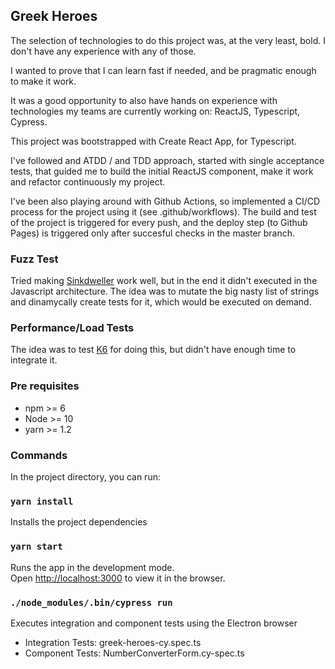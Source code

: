 ## Greek Heroes
The selection of technologies to do this project was, at the very least, bold. I don't have any experience with any of those.

I wanted to prove that I can learn fast if needed, and be pragmatic enough to make it work.

It was a good opportunity to also have hands on experience with technologies my teams are currently working on: ReactJS, Typescript, Cypress.

This project was bootstrapped with Create React App, for Typescript.

I've followed and ATDD / and TDD approach, started with single acceptance tests, that guided me to build the initial ReactJS component, make it work and refactor continuously my project. 

I've been also playing around with Github Actions, so implemented a CI/CD process for the project using it (see .github/workflows). The build and test of the project is triggered for every push, and the deploy step (to Github Pages) is triggered only after succesful checks in the master branch.

### Fuzz Test
Tried making [Sinkdweller](https://github.com/rarecoil/sinkdweller) work well, but in the end it didn't executed in the Javascript architecture. The idea was to mutate the big nasty list of strings and dinamycally create tests for it, which would be executed on demand.

### Performance/Load Tests
The idea was to test [K6](https://k6.io/) for doing this, but didn't have enough time to integrate it.


### Pre requisites
* npm >= 6
* Node >= 10
* yarn >= 1.2

### Commands
In the project directory, you can run:

### `yarn install`
Installs the project dependencies

### `yarn start`
Runs the app in the development mode.<br />
Open [http://localhost:3000](http://localhost:3000) to view it in the browser.

### `./node_modules/.bin/cypress run`

Executes integration and component tests using the Electron browser<br />

* Integration Tests: greek-heroes-cy.spec.ts<br />
* Component Tests: NumberConverterForm.cy-spec.ts<br />